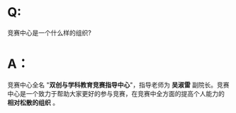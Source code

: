 # Q:
竞赛中心是一个什么样的组织?

# A：
竞赛中心全名 "__双创与学科教育竞赛指导中心__"，指导老师为 __吴淑雷__ 副院长。竞赛中心是一个致力于帮助大家更好的参与竞赛，在竞赛中全方面的提高个人能力的 __相对松散的组织__ 。
